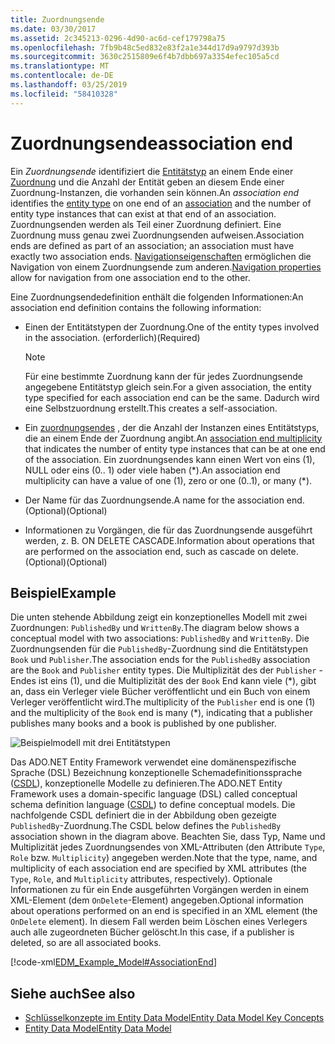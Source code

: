 ```yaml
---
title: Zuordnungsende
ms.date: 03/30/2017
ms.assetid: 2c345213-0296-4d90-ac6d-cef179798a75
ms.openlocfilehash: 7fb9b48c5ed832e83f2a1e344d17d9a9797d393b
ms.sourcegitcommit: 3630c2515809e6f4b7dbb697a3354efec105a5cd
ms.translationtype: MT
ms.contentlocale: de-DE
ms.lasthandoff: 03/25/2019
ms.locfileid: "58410328"
---
```

# <a name="association-end"></a><span data-ttu-id="2ccb6-102">Zuordnungsende</span><span class="sxs-lookup"><span data-stu-id="2ccb6-102">association end</span></span>
<span data-ttu-id="2ccb6-103">Ein *Zuordnungsende* identifiziert die [Entitätstyp](../../../../docs/framework/data/adonet/entity-type.md) an einem Ende einer [Zuordnung](../../../../docs/framework/data/adonet/association-type.md) und die Anzahl der Entität geben an diesem Ende einer Zuordnung-Instanzen, die vorhanden sein können.</span><span class="sxs-lookup"><span data-stu-id="2ccb6-103">An *association end* identifies the [entity type](../../../../docs/framework/data/adonet/entity-type.md) on one end of an [association](../../../../docs/framework/data/adonet/association-type.md) and the number of entity type instances that can exist at that end of an association.</span></span> <span data-ttu-id="2ccb6-104">Zuordnungsenden werden als Teil einer Zuordnung definiert. Eine Zuordnung muss genau zwei Zuordnungsenden aufweisen.</span><span class="sxs-lookup"><span data-stu-id="2ccb6-104">Association ends are defined as part of an association; an association must have exactly two association ends.</span></span> <span data-ttu-id="2ccb6-105">[Navigationseigenschaften](../../../../docs/framework/data/adonet/navigation-property.md) ermöglichen die Navigation von einem Zuordnungsende zum anderen.</span><span class="sxs-lookup"><span data-stu-id="2ccb6-105">[Navigation properties](../../../../docs/framework/data/adonet/navigation-property.md) allow for navigation from one association end to the other.</span></span>  
  
 <span data-ttu-id="2ccb6-106">Eine Zuordnungsendedefinition enthält die folgenden Informationen:</span><span class="sxs-lookup"><span data-stu-id="2ccb6-106">An association end definition contains the following information:</span></span>  
  
-   <span data-ttu-id="2ccb6-107">Einen der Entitätstypen der Zuordnung.</span><span class="sxs-lookup"><span data-stu-id="2ccb6-107">One of the entity types involved in the association.</span></span> <span data-ttu-id="2ccb6-108">(erforderlich)</span><span class="sxs-lookup"><span data-stu-id="2ccb6-108">(Required)</span></span>  
  
    > [!NOTE]
    >  <span data-ttu-id="2ccb6-109">Für eine bestimmte Zuordnung kann der für jedes Zuordnungsende angegebene Entitätstyp gleich sein.</span><span class="sxs-lookup"><span data-stu-id="2ccb6-109">For a given association, the entity type specified for each association end can be the same.</span></span> <span data-ttu-id="2ccb6-110">Dadurch wird eine Selbstzuordnung erstellt.</span><span class="sxs-lookup"><span data-stu-id="2ccb6-110">This creates a self-association.</span></span>  
  
-   <span data-ttu-id="2ccb6-111">Ein [zuordnungsendes](../../../../docs/framework/data/adonet/association-end-multiplicity.md) , der die Anzahl der Instanzen eines Entitätstyps, die an einem Ende der Zuordnung angibt.</span><span class="sxs-lookup"><span data-stu-id="2ccb6-111">An [association end multiplicity](../../../../docs/framework/data/adonet/association-end-multiplicity.md) that indicates the number of entity type instances that can be at one end of the association.</span></span> <span data-ttu-id="2ccb6-112">Ein zuordnungsendes kann einen Wert von eins (1), NULL oder eins (0.. 1) oder viele haben (\*).</span><span class="sxs-lookup"><span data-stu-id="2ccb6-112">An association end multiplicity can have a value of one (1), zero or one (0..1), or many (\*).</span></span>  
  
-   <span data-ttu-id="2ccb6-113">Der Name für das Zuordnungsende.</span><span class="sxs-lookup"><span data-stu-id="2ccb6-113">A name for the association end.</span></span> <span data-ttu-id="2ccb6-114">(Optional)</span><span class="sxs-lookup"><span data-stu-id="2ccb6-114">(Optional)</span></span>  
  
-   <span data-ttu-id="2ccb6-115">Informationen zu Vorgängen, die für das Zuordnungsende ausgeführt werden, z. B. ON DELETE CASCADE.</span><span class="sxs-lookup"><span data-stu-id="2ccb6-115">Information about operations that are performed on the association end, such as cascade on delete.</span></span> <span data-ttu-id="2ccb6-116">(Optional)</span><span class="sxs-lookup"><span data-stu-id="2ccb6-116">(Optional)</span></span>  
  
## <a name="example"></a><span data-ttu-id="2ccb6-117">Beispiel</span><span class="sxs-lookup"><span data-stu-id="2ccb6-117">Example</span></span>  
 <span data-ttu-id="2ccb6-118">Die unten stehende Abbildung zeigt ein konzeptionelles Modell mit zwei Zuordnungen: `PublishedBy` und `WrittenBy`.</span><span class="sxs-lookup"><span data-stu-id="2ccb6-118">The diagram below shows a conceptual model with two associations: `PublishedBy` and `WrittenBy`.</span></span> <span data-ttu-id="2ccb6-119">Die Zuordnungsenden für die `PublishedBy`-Zuordnung sind die Entitätstypen `Book` und `Publisher`.</span><span class="sxs-lookup"><span data-stu-id="2ccb6-119">The association ends for the `PublishedBy` association are the `Book` and `Publisher` entity types.</span></span> <span data-ttu-id="2ccb6-120">Die Multiplizität des der `Publisher` -Endes ist eins (1), und die Multiplizität des der `Book` End kann viele (\*), gibt an, dass ein Verleger viele Bücher veröffentlicht und ein Buch von einem Verleger veröffentlicht wird.</span><span class="sxs-lookup"><span data-stu-id="2ccb6-120">The multiplicity of the `Publisher` end is one (1) and the multiplicity of the `Book` end is many (\*), indicating that a publisher publishes many books and a book is published by one publisher.</span></span>  
  
 ![Beispielmodell mit drei Entitätstypen](./media/association-end/example-model-three-entity-types.gif)  
  
 <span data-ttu-id="2ccb6-122">Das ADO.NET Entity Framework verwendet eine domänenspezifische Sprache (DSL) Bezeichnung konzeptionelle Schemadefinitionssprache ([CSDL](../../../../docs/framework/data/adonet/ef/language-reference/csdl-specification.md)), konzeptionelle Modelle zu definieren.</span><span class="sxs-lookup"><span data-stu-id="2ccb6-122">The ADO.NET Entity Framework uses a domain-specific language (DSL) called conceptual schema definition language ([CSDL](../../../../docs/framework/data/adonet/ef/language-reference/csdl-specification.md)) to define conceptual models.</span></span> <span data-ttu-id="2ccb6-123">Die nachfolgende CSDL definiert die in der Abbildung oben gezeigte `PublishedBy`-Zuordnung.</span><span class="sxs-lookup"><span data-stu-id="2ccb6-123">The CSDL below defines the `PublishedBy` association shown in the diagram above.</span></span> <span data-ttu-id="2ccb6-124">Beachten Sie, dass Typ, Name und Multiplizität jedes Zuordnungsendes von XML-Attributen (den Attribute `Type`, `Role` bzw. `Multiplicity`) angegeben werden.</span><span class="sxs-lookup"><span data-stu-id="2ccb6-124">Note that the type, name, and multiplicity of each association end are specified by XML attributes (the `Type`, `Role`, and `Multiplicity` attributes, respectively).</span></span> <span data-ttu-id="2ccb6-125">Optionale Informationen zu für ein Ende ausgeführten Vorgängen werden in einem XML-Element (dem `OnDelete`-Element) angegeben.</span><span class="sxs-lookup"><span data-stu-id="2ccb6-125">Optional information about operations performed on an end is specified in an XML element (the `OnDelete` element).</span></span> <span data-ttu-id="2ccb6-126">In diesem Fall werden beim Löschen eines Verlegers auch alle zugeordneten Bücher gelöscht.</span><span class="sxs-lookup"><span data-stu-id="2ccb6-126">In this case, if a publisher is deleted, so are all associated books.</span></span>  
  
 [!code-xml[EDM_Example_Model#AssociationEnd](../../../../samples/snippets/xml/VS_Snippets_Data/edm_example_model/xml/books3.edmx#associationend)]  
  
## <a name="see-also"></a><span data-ttu-id="2ccb6-127">Siehe auch</span><span class="sxs-lookup"><span data-stu-id="2ccb6-127">See also</span></span>
- [<span data-ttu-id="2ccb6-128">Schlüsselkonzepte im Entity Data Model</span><span class="sxs-lookup"><span data-stu-id="2ccb6-128">Entity Data Model Key Concepts</span></span>](../../../../docs/framework/data/adonet/entity-data-model-key-concepts.md)
- [<span data-ttu-id="2ccb6-129">Entity Data Model</span><span class="sxs-lookup"><span data-stu-id="2ccb6-129">Entity Data Model</span></span>](../../../../docs/framework/data/adonet/entity-data-model.md)
